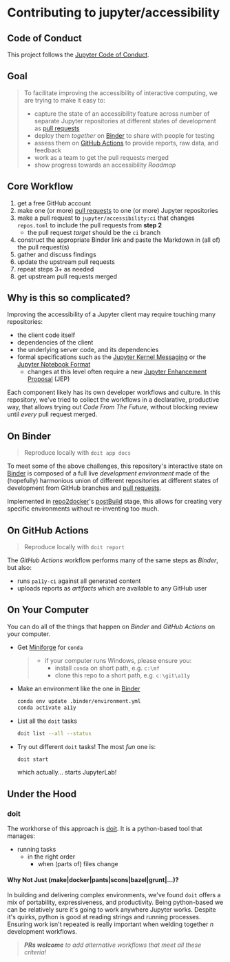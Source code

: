 # Contributing to jupyter/accessibility

## Code of Conduct

This project follows the [Jupyter Code of Conduct].

## Goal

> To facilitate improving the accessibility of interactive computing, we are trying to make it easy to:
>
> - capture the state of an accessibility feature across number of separate Jupyter
>   repositories at different states of development as [pull requests]
> - deploy them _together_ on [Binder] to share with people for testing
> - assess them on [GitHub Actions] to provide reports, raw data, and feedback
> - work as a team to get the pull requests merged
> - show progress towards an accessibility _Roadmap_

## Core Workflow

1. get a free GitHub account
2. make one (or more) [pull requests] to one (or more) Jupyter repositories
3. make a pull request to `jupyter/accessibility:ci` that changes `repos.toml` to
   include the pull requests from **step 2**
   - the pull request _target_ should be the `ci` branch
4. construct the appropriate Binder link and paste the Markdown in (all of) the
   pull request(s)
5. gather and discuss findings
6. update the upstream pull requests
7. repeat steps 3+ as needed
8. get upstream pull requests merged

## Why is this so complicated?

Improving the accessibility of a Jupyter client may require touching many
repositories:

- the client code itself
- dependencies of the client
- the underlying server code, and its dependencies
- formal specifications such as the [Jupyter Kernel Messaging] or the [Jupyter Notebook Format]
  - changes at this level often require a new [Jupyter Enhancement Proposal] (JEP)

Each component likely has its own developer workflows and culture.
In this repository, we've tried to collect the workflows in a declarative, productive
way, that allows trying out _Code From The Future_, without blocking review until
_every_ pull request merged.

## On Binder

> Reproduce locally with `doit app docs`

To meet some of the above challenges, this repository's interactive state on [Binder]
is composed of a full live _development environment_ made of the (hopefully) harmonious
union of different repositories at different states of development from GitHub branches and
[pull requests].

Implemented in [repo2docker]'s [postBuild] stage, this allows for creating very
specific environments without re-inventing too much.

## On GitHub Actions

> Reproduce locally with `doit report`

The _GitHub Actions_ workflow performs many of the same steps as _Binder_, but also:

- runs `pa11y-ci` against all generated content
- uploads reports as _artifacts_ which are available to any GitHub user

## On Your Computer

You can do all of the things that happen on _Binder_ and _GitHub Actions_ on your
computer.

- Get [Miniforge] for `conda`
  > - if your computer runs Windows, please ensure you:
  >   - install `conda` on short path, e.g. `c:\mf`
  >   - clone this repo to a short path, e.g. `c:\git\a11y`
- Make an environment like the one in [Binder](./.binder/environment.yml)

  ```bash
  conda env update .binder/environment.yml
  conda activate a11y
  ```

- List all the `doit` tasks

  ```bash
  doit list --all --status
  ```

- Try out different `doit` tasks! The most _fun_ one is:

  ```bash
  doit start
  ```

  which actually... starts JupyterLab!

## Under the Hood

### doit

The workhorse of this approach is [doit]. It is a python-based tool that manages:

- running tasks
  - in the right order
    - when (parts of) files change

#### Why Not Just (make|docker|pants|scons|bazel|grunt|...)?

In building and delivering complex environments, we've found `doit` offers a
mix of portability, expressiveness, and productivity. Being python-based
we can be relatively sure it's going to work anywhere Jupyter works. Despite
it's quirks, python is good at reading strings and running processes. Ensuring
work isn't repeated is really important when welding together _n_ development
workflows.

> _**PRs welcome** to add alternative workflows that meet all these criteria!_

[doit]: https://pydoit.org/
[binder]: https://mybinder.org
[github actions]: https://github.com/features/actions
[jupyter code of conduct]: https://github.com/jupyter/governance/blob/master/conduct/code_of_conduct.md
[jupyter kernel messaging]: https://jupyter-client.readthedocs.io/en/stable/messaging.html
[jupyter notebook format]: https://nbformat.readthedocs.io/en/stable/
[miniforge]: https://github.com/conda-forge/miniforge/releases
[postbuild]: https://repo2docker.readthedocs.io/en/latest/config_files.html#postbuild-run-code-after-installing-the-environment
[pull requests]: https://docs.github.com/en/github/collaborating-with-issues-and-pull-requests/about-pull-requests
[repo2docker]: https://github.com/jupyterhub/repo2docker
[jupyter enhancement proposal]: https://github.com/jupyter/enhancement-proposals
